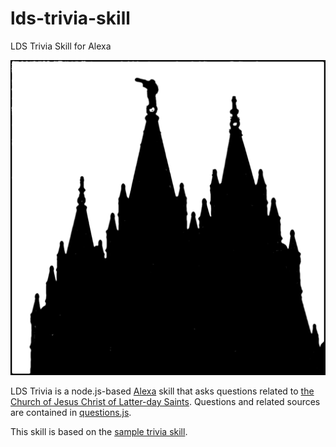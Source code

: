 # lds-trivia-skill
LDS Trivia Skill for Alexa

![LDS Trivia Logo](imgAssets/logo_512.png)

LDS Trivia is a node.js-based [Alexa](https://developer.amazon.com/alexa) skill that asks questions related to [the Church of Jesus Christ of Latter-day Saints](https://www.lds.org/). Questions and related sources are contained in [questions.js](src/lib/questions.js).

This skill is based on the [sample trivia skill](https://github.com/alexa/skill-sample-nodejs-trivia).
